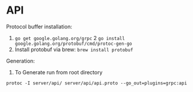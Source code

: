 # API

Protocol buffer installation:

1. `go get google.golang.org/grpc`
2  `go install google.golang.org/protobuf/cmd/protoc-gen-go`
3. Install protobuf via brew: `brew install protobuf`

Generation:

1. To Generate run from root directory

  `protoc -I server/api/ server/api/api.proto --go_out=plugins=grpc:api`

